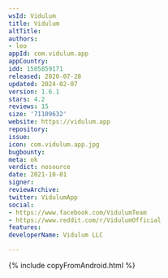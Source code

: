 ```yaml
---
wsId: Vidulum
title: Vidulum
altTitle: 
authors:
- leo
appId: com.vidulum.app
appCountry: 
idd: 1505859171
released: 2020-07-28
updated: 2024-02-07
version: 1.6.1
stars: 4.2
reviews: 15
size: '71109632'
website: https://vidulum.app
repository: 
issue: 
icon: com.vidulum.app.jpg
bugbounty: 
meta: ok
verdict: nosource
date: 2021-10-01
signer: 
reviewArchive: 
twitter: VidulumApp
social:
- https://www.facebook.com/VidulumTeam
- https://www.reddit.com/r/VidulumOfficial
features: 
developerName: Vidulum LLC

---
```


{% include copyFromAndroid.html %}
